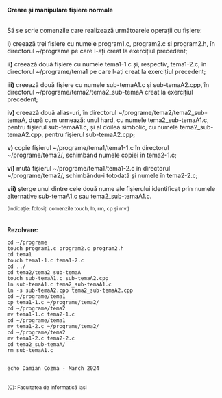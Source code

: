 **Creare și manipulare fișiere normale**
<br>
<br>


Să se scrie comenzile care realizează următoarele operații cu fișiere:

**i)** creează trei fișiere cu numele program1.c, program2.c și program2.h, în directorul ~/programe pe care l-ați creat la exercițiul precedent;

**ii)** creează două fișiere cu numele tema1-1.c și, respectiv, tema1-2.c, în directorul ~/programe/tema1 pe care l-ați creat la exercițiul precedent;

**iii)** creează două fișiere cu numele sub-temaA1.c și sub-temaA2.cpp, în directorul ~/programe/tema2/tema2_sub-temaA creat la exercițiul precedent;

**iv)** creează două alias-uri, în directorul ~/programe/tema2/tema2_sub-temaA, după cum urmează: unul hard, cu numele tema2_sub-temaA1.c, pentru fișierul sub-temaA1.c, și al doilea simbolic, cu numele tema2_sub-temaA2.cpp, pentru fișierul sub-temaA2.cpp;

**v)** copie fișierul ~/programe/tema1/tema1-1.c în directorul ~/programe/tema2/, schimbând numele copiei în tema2-1.c;

**vi)** mută fișierul ~/programe/tema1/tema1-2.c în directorul ~/programe/tema2/, schimbându-i totodată și numele în tema2-2.c;

**vii)** șterge unul dintre cele două nume ale fișierului identificat prin numele alternative sub-temaA1.c sau tema2_sub-temaA1.c.

<sub>(Indicație: folosiți comenzile touch, ln, rm, cp și mv.)</sub>
<br> <br> <br>
**Rezolvare:**

```terminal
cd ~/programe
touch program1.c program2.c program2.h
cd tema1
touch tema1-1.c tema1-2.c
cd ../
cd tema2/tema2_sub-temaA
touch sub-temaA1.c sub-temaA2.cpp
ln sub-temaA1.c tema2_sub-temaA1.c
ln -s sub-temaA2.cpp tema2_sub-temaA2.cpp
cd ~/programe/tema1
cp tema1-1.c ~/programe/tema2/
cd ~/programe/tema2
mv tema1-1.c tema2-1.c
cd ~/programe/tema1
mv tema1-2.c ~/programe/tema2/
cd ~/programe/tema2
mv tema1-2.c tema2-2.c
cd tema2_sub-temaA/
rm sub-temaA1.c


echo Damian Cozma - March 2024
```

<br>
<sub>(C): Facultatea de Informatică Iași</sub>
